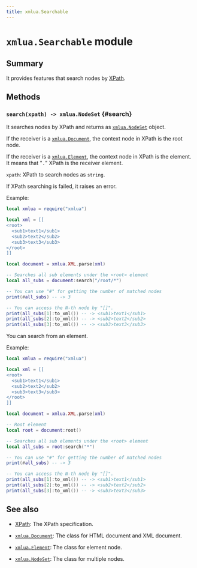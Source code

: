 ```yaml
---
title: xmlua.Searchable
---
```


# `xmlua.Searchable` module

## Summary

It provides features that search nodes by [XPath][xpath].

## Methods

### `search(xpath) -> xmlua.NodeSet` {#search}

It searches nodes by XPath and returns as [`xmlua.NodeSet`][node-set] object.

If the receiver is a [`xmlua.Document`][document], the context node in XPath is the root node.

If the receiver is a [`xmlua.Element`][element], the context node in XPath is the element. It means that "`.`" XPath is the receiver element.

`xpath`: XPath to search nodes as `string`.

If XPath searching is failed, it raises an error.

Example:

```lua
local xmlua = require("xmlua")

local xml = [[
<root>
  <sub1>text1</sub1>
  <sub2>text2</sub2>
  <sub3>text3</sub3>
</root>
]]

local document = xmlua.XML.parse(xml)

-- Searches all sub elements under the <root> element
local all_subs = document:search("/root/*")

-- You can use "#" for getting the number of matched nodes
print(#all_subs) -- -> 3

-- You can access the N-th node by "[]".
print(all_subs[1]:to_xml()) -- -> <sub1>text1</sub1>
print(all_subs[2]:to_xml()) -- -> <sub2>text2</sub2>
print(all_subs[3]:to_xml()) -- -> <sub3>text3</sub3>
```

You can search from an element.

Example:

```lua
local xmlua = require("xmlua")

local xml = [[
<root>
  <sub1>text1</sub1>
  <sub2>text2</sub2>
  <sub3>text3</sub3>
</root>
]]

local document = xmlua.XML.parse(xml)

-- Root element
local root = document:root()

-- Searches all sub elements under the <root> element
local all_subs = root:search("*")

-- You can use "#" for getting the number of matched nodes
print(#all_subs) -- -> 3

-- You can access the N-th node by "[]".
print(all_subs[1]:to_xml()) -- -> <sub1>text1</sub1>
print(all_subs[2]:to_xml()) -- -> <sub2>text2</sub2>
print(all_subs[3]:to_xml()) -- -> <sub3>text3</sub3>
```

## See also

  * [XPath][xpath]: The XPath specification.

  * [`xmlua.Document`][document]: The class for HTML document and XML document.

  * [`xmlua.Element`][element]: The class for element node.

  * [`xmlua.NodeSet`][node-set]: The class for multiple nodes.


[xpath]:https://www.w3.org/TR/xpath/

[document]:document.html

[element]:element.html

[node-set]:node-set.html

